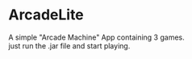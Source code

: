 
# ArcadeLite 

A simple "Arcade Machine" App containing 3 games.  
just run the .jar file and start playing.
